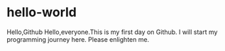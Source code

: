 # hello-world
Hello,Github
Hello,everyone.This is my first day on Github. I will start my programming journey here. Please enlighten me.
